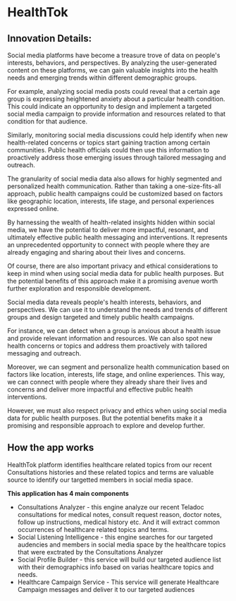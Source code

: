 # HealthTok

## Innovation Details:

Social media platforms have become a treasure trove of data on people's interests, behaviors, and perspectives. By analyzing the user-generated content on these platforms, we can gain valuable insights into the health needs and emerging trends within different demographic groups.

For example, analyzing social media posts could reveal that a certain age group is expressing heightened anxiety about a particular health condition. This could indicate an opportunity to design and implement a targeted social media campaign to provide information and resources related to that condition for that audience.

Similarly, monitoring social media discussions could help identify when new health-related concerns or topics start gaining traction among certain communities. Public health officials could then use this information to proactively address those emerging issues through tailored messaging and outreach.

The granularity of social media data also allows for highly segmented and personalized health communication. Rather than taking a one-size-fits-all approach, public health campaigns could be customized based on factors like geographic location, interests, life stage, and personal experiences expressed online.

By harnessing the wealth of health-related insights hidden within social media, we have the potential to deliver more impactful, resonant, and ultimately effective public health messaging and interventions. It represents an unprecedented opportunity to connect with people where they are already engaging and sharing about their lives and concerns.

Of course, there are also important privacy and ethical considerations to keep in mind when using social media data for public health purposes. But the potential benefits of this approach make it a promising avenue worth further exploration and responsible development.

Social media data reveals people's health interests, behaviors, and perspectives. We can use it to understand the needs and trends of different groups and design targeted and timely public health campaigns.

For instance, we can detect when a group is anxious about a health issue and provide relevant information and resources. We can also spot new health concerns or topics and address them proactively with tailored messaging and outreach.

Moreover, we can segment and personalize health communication based on factors like location, interests, life stage, and online experiences. This way, we can connect with people where they already share their lives and concerns and deliver more impactful and effective public health interventions.

However, we must also respect privacy and ethics when using social media data for public health purposes. But the potential benefits make it a promising and responsible approach to explore and develop further.


## How the app works

HealthTok platform identifies healthcare related topics from our recent Consultations histories and these related topics and terms are valuable source to identify our targetted members in social media space.

**This application has 4 main components**
* Consultations Analyzer - this engine analyze our recent  Teladoc consultations for medical notes, consult request reason, doctor notes, follow up instructions, medical history etc. And it will extract common occurrences of healthcare related topics and terms.
* Social Listening Intelligence - this engine searches for our targeted audencies and members in social media space by the healthcare topics that were exctrated by the Consultations Analyzer
* Social Profile Builder - this service will build our targeted audience list with their demographics info based on varias healthcare topics and needs.
* Healthcare Campaign Service - This service will generate Healthcare Campaign messages and deliver it to our targeted audiences



